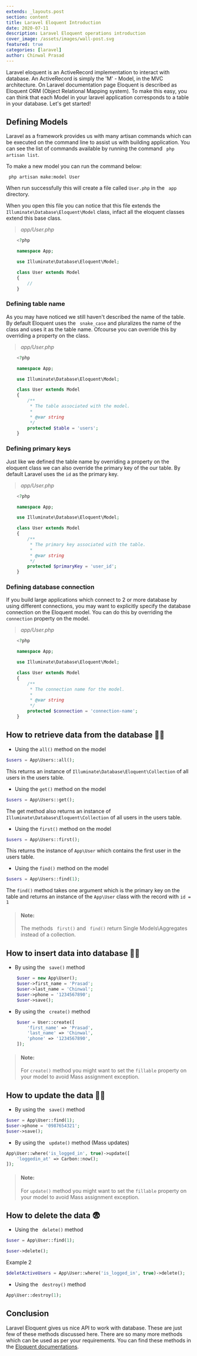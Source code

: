 ```yaml
---
extends: _layouts.post
section: content
title: Laravel Eloquent Introduction
date: 2020-07-11
description: Laravel Eloquent operations introduction
cover_image: /assets/images/wall-post.svg
featured: true
categories: [laravel]
author: Chinwal Prasad
---
```


Laravel eloquent is an ActiveRecord implementation to interact with database. An ActiveRecord is simply the 'M' - Model, in the MVC architecture. On Laravel documentation page Eloquent is described as Eloquent ORM (Object Relational Mapping system). To make this easy, you can think that each Model in your laravel application corresponds to a table in your database. Let's get started!

## Defining Models

Laravel as a framework provides us with many artisan commands which can be executed on the command line to assist us with building application. You can see the list of commands available by running the command ``` php artisan list```.

To make a new model you can run the command below:

``` php artisan make:model User```

When run successfully this will create a file called ```User.php``` in the ``` app``` directory.

When you open this file you can notice that this file extends the ``` Illuminate\Database\Eloquent\Model``` class, infact all the eloquent classes extend this base class.

> _app/User.php_

```php
    <?php

    namespace App;

    use Illuminate\Database\Eloquent\Model;

    class User extends Model
    {
        //
    }
```

### Defining table name

As you may have noticed we still haven't described the name of the table. By default Eloquent uses the ``` snake_case``` and pluralizes the name of the class and uses it as the table name. Ofcourse you can override this by overriding a property on the class.

> _app/User.php_

```php
    <?php

    namespace App;

    use Illuminate\Database\Eloquent\Model;

    class User extends Model
    {
        /**
         * The table associated with the model.
         *
         * @var string
         */
        protected $table = 'users';
    }
```

### Defining primary keys

Just like we defined the table name by overriding a property on the eloquent class we can also override the primary key of the our table. By default Laravel uses the ```id``` as the primary key.

> _app/User.php_

```php
    <?php

    namespace App;

    use Illuminate\Database\Eloquent\Model;

    class User extends Model
    {
        /**
         * The primary key associated with the table.
         *
         * @var string
         */
        protected $primaryKey = 'user_id';
    }
```

### Defining database connection

If you build large applications which connect to 2 or more database by using different connections, you may want to explicitly specify the database connection on the Eloquent model. You can do this by overriding the ```connection``` property on the model.

> _app/User.php_

```php
    <?php

    namespace App;

    use Illuminate\Database\Eloquent\Model;

    class User extends Model
    {
        /**
         * The connection name for the model.
         *
         * @var string
         */
        protected $connection = 'connection-name';
    }
```

## How to retrieve data from the database 💁‍♂️

- Using the ```all()``` method on the model

```php
$users = App\Users::all();
```

This returns an instance of ```Illuminate\Database\Eloquent\Collection``` of all users in the users table.

- Using the ```get()``` method on the model

```php
$users = App\Users::get();
```

The get method also returns an instance of ```Illuminate\Database\Eloquent\Collection``` of all users in the users table.

- Using the ```first()``` method on the model

```php
$users = App\Users::first();
```

This returns the instance of ```App\User``` which contains the first user in the users table.

- Using the ```find()``` method on the model

```php
$users = App\Users::find(1);
```
The ```find()``` method takes one argument which is the primary key on the table and returns an instance of the ```App\User``` class with the record with ```id = 1```

> #### Note:
>
> The methods ``` first()``` and ``` find()``` return Single Models\Aggregates instead of a collection.

## How to insert data into database 💁‍♂️

- By using the ``` save()``` method

```php
    $user = new App\User();
    $user->first_name = 'Prasad';
    $user->last_name = 'Chinwal';
    $user->phone = '1234567890';
    $user->save();
```

- By using the ``` create()``` method

```php
    $user = User::create([
        'first_name' => 'Prasad',
        'last_name' => 'Chinwal',
        'phone' => '1234567890',
    ]);
```

> #### Note:
>
> For ```create()``` method you might want to set the ```fillable``` property on your model to avoid Mass assignment exception.

## How to update the data 💁‍♂️

- By using the ``` save()``` method

```php
$user = App\User::find(1);
$user->phone = '0987654321';
$user->save();
```

- By using the ``` update()``` method (Mass updates)

```php
App\User::where('is_logged_in', true)->update([
    'loggedin_at' => Carbon::now();
]);
```

> #### Note:
>
> For ```update()``` method you might want to set the ```fillable``` property on your model to avoid Mass assignment exception.

## How to delete the data 😨

- Using the ``` delete()``` method

```php
$user = App\User::find(1);

$user->delete();
```

Example 2

```php
$deletActiveUsers = App\User::where('is_logged_in', true)->delete();
```

- Using the ``` destroy()``` method

```php
App\User::destroy(1);
```

## Conclusion

Laravel Eloquent gives us nice API to work with database. These are just few of these methods discussed here. There are so many more methods which can be used as per your requirements. You can find these methods in the [Eloquent documentations](https://laravel.com/docs/7.x/eloquent).